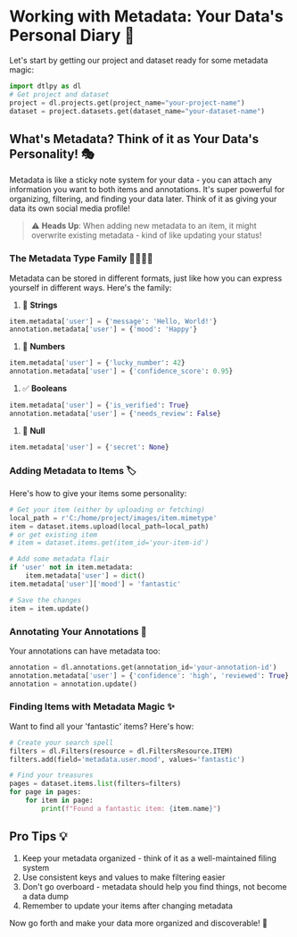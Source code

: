 # Working with Metadata: Your Data's Personal Diary 📝

Let's start by getting our project and dataset ready for some metadata magic:

```python
import dtlpy as dl
# Get project and dataset
project = dl.projects.get(project_name="your-project-name")
dataset = project.datasets.get(dataset_name="your-dataset-name")
```

## What's Metadata? Think of it as Your Data's Personality! 🎭

Metadata is like a sticky note system for your data - you can attach any information you want to both items and annotations. It's super powerful for organizing, filtering, and finding your data later. Think of it as giving your data its own social media profile! 

> ⚠️ **Heads Up**: When adding new metadata to an item, it might overwrite existing metadata - kind of like updating your status!

### The Metadata Type Family 👨‍👩‍👧‍👦

Metadata can be stored in different formats, just like how you can express yourself in different ways. Here's the family:

1. 📝 **Strings** 
```python
item.metadata['user'] = {'message': 'Hello, World!'}
annotation.metadata['user'] = {'mood': 'Happy'}
```

1. 🔢 **Numbers**
```python
item.metadata['user'] = {'lucky_number': 42}
annotation.metadata['user'] = {'confidence_score': 0.95}
```

1. ✅ **Booleans**
```python
item.metadata['user'] = {'is_verified': True}
annotation.metadata['user'] = {'needs_review': False}
```

1. 👻 **Null**
```python
item.metadata['user'] = {'secret': None}
```

### Adding Metadata to Items 🏷️

Here's how to give your items some personality:

```python
# Get your item (either by uploading or fetching)
local_path = r'C:/home/project/images/item.mimetype'
item = dataset.items.upload(local_path=local_path)
# or get existing item
# item = dataset.items.get(item_id='your-item-id')

# Add some metadata flair
if 'user' not in item.metadata:
    item.metadata['user'] = dict()
item.metadata['user']['mood'] = 'fantastic'

# Save the changes
item = item.update()
```

### Annotating Your Annotations 🎯

Your annotations can have metadata too:

```python
annotation = dl.annotations.get(annotation_id='your-annotation-id')
annotation.metadata['user'] = {'confidence': 'high', 'reviewed': True}
annotation = annotation.update()
```

### Finding Items with Metadata Magic ✨

Want to find all your 'fantastic' items? Here's how:

```python
# Create your search spell
filters = dl.Filters(resource = dl.FiltersResource.ITEM)
filters.add(field='metadata.user.mood', values='fantastic')

# Find your treasures
pages = dataset.items.list(filters=filters)
for page in pages:
    for item in page:
        print(f"Found a fantastic item: {item.name}")
```

## Pro Tips 💡

1. Keep your metadata organized - think of it as a well-maintained filing system
2. Use consistent keys and values to make filtering easier
3. Don't go overboard - metadata should help you find things, not become a data dump
4. Remember to update your items after changing metadata

Now go forth and make your data more organized and discoverable! 🚀
